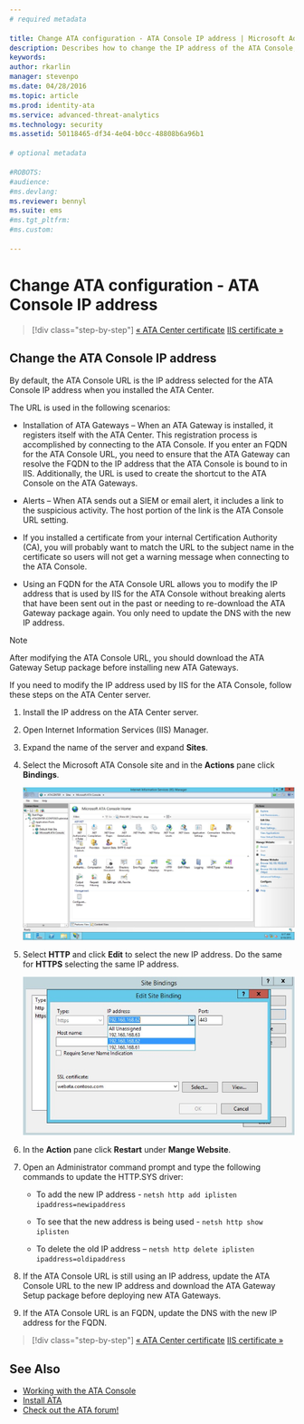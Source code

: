 ```yaml
---
# required metadata

title: Change ATA configuration - ATA Console IP address | Microsoft Advanced Threat Analytics
description: Describes how to change the IP address of the ATA Console, used to create a shortcut to the ATA Console on the ATA Gateways.
keywords:
author: rkarlin
manager: stevenpo
ms.date: 04/28/2016
ms.topic: article
ms.prod: identity-ata
ms.service: advanced-threat-analytics
ms.technology: security
ms.assetid: 50118465-df34-4e04-b0cc-48808b6a96b1

# optional metadata

#ROBOTS:
#audience:
#ms.devlang:
ms.reviewer: bennyl
ms.suite: ems
#ms.tgt_pltfrm:
#ms.custom:

---
```


# Change ATA configuration - ATA Console IP address

>[!div class="step-by-step"]
[« ATA Center certificate](modifying-ata-config-centercert.md)
[IIS certificate »](modifying-ata-config-iiscert.md)

## Change the ATA Console IP address
By default, the ATA Console URL is the IP address selected for the ATA Console IP address when you installed the ATA Center.

The URL is used in the following scenarios:

-   Installation of ATA Gateways – When an ATA Gateway is installed, it registers itself with the ATA Center. This registration process is accomplished by connecting to the ATA Console. If you enter an FQDN for the ATA Console URL, you need to ensure that the ATA Gateway can resolve the FQDN to the IP address that the ATA Console is bound to in IIS. Additionally, the URL is used to create the shortcut to the ATA Console on the ATA Gateways.

-   Alerts – When ATA sends out a SIEM or email alert, it includes a link to the suspicious activity. The host portion of the link is the ATA Console URL setting.

-   If you installed a certificate from your internal Certification Authority (CA), you will probably want to match the URL to the subject name in the certificate so users will not get a warning message when connecting to the ATA Console.

-   Using an FQDN for the ATA Console URL allows you to modify the IP address that is used by IIS for the ATA Console without breaking alerts that have been sent out in the past or needing to re-download the ATA Gateway package again. You only need to update the DNS with the new IP address.

> [!NOTE]
> After modifying the ATA Console URL, you should download the ATA Gateway Setup package before installing new ATA Gateways.

If you need to modify the IP address used by IIS for the ATA Console, follow these steps on the ATA Center server.

1.  Install the IP address on the ATA Center server.

2.  Open Internet Information Services (IIS) Manager.

3.  Expand the name of the server and expand **Sites**.

4.  Select the Microsoft ATA Console site and in the **Actions** pane click **Bindings**.

    ![ATA Console bindings action image](media/ATA-console-change-IP-bindings.jpg)

5.  Select **HTTP** and click **Edit** to select the new IP address. Do the same for **HTTPS** selecting the same IP address.

    ![Edit site binding image](media/ATA-change-console-IP.jpg)

6.  In the **Action** pane click **Restart** under **Mange Website**.

7.  Open an Administrator command prompt and type the following commands to update the HTTP.SYS driver:

    -   To add the new IP address - `netsh http add iplisten ipaddress=newipaddress`

    -   To see that the new address is being used - `netsh http show iplisten`

    -   To delete the old IP address – `netsh http delete iplisten ipaddress=oldipaddress`

8.  If the ATA Console URL is still using an IP address, update the ATA Console URL to the new IP address and download the ATA Gateway Setup package before deploying new ATA Gateways.

9. If the ATA Console URL is an FQDN, update the DNS with the new IP address for the FQDN.

>[!div class="step-by-step"]
[« ATA Center certificate](modifying-ata-config-centercert.md)
[IIS certificate »](modifying-ata-config-iiscert.md)


## See Also
- [Working with the ATA Console](/advanced-threat-analytics/understand/working-with-ata-console)
- [Install ATA](install-ata.md)
- [Check out the ATA forum!](https://social.technet.microsoft.com/Forums/security/en-US/home?forum=mata)
